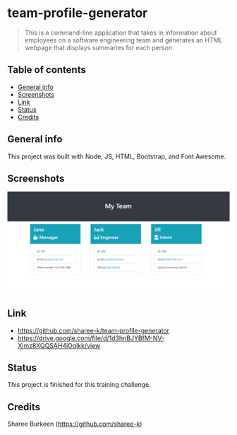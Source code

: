 # team-profile-generator
> This is a command-line application that takes in information about employees on a software engineering team and generates an HTML webpage that displays summaries for each person.

## Table of contents
* [General info](#general-info)
* [Screenshots](#screenshots)
* [Link](#link)
* [Status](#status)
* [Credits](#credits)

## General info
This project was built with Node, JS, HTML, Bootstrap, and Font Awesome.

## Screenshots
![Website Screenshot 1](./assets/images/screenshot.png)

## Link
- https://github.com/sharee-k/team-profile-generator
- https://drive.google.com/file/d/1d3hnBJYBfM-NV-Ximz8XQQSAH4iOqlkk/view

## Status
This project is finished for this training challenge.

## Credits
Sharee Burkeen (https://github.com/sharee-k)